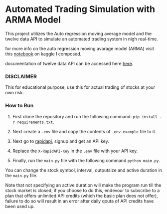 # Automated Trading Simulation with ARMA Model

This project utilizes the Auto regression moving average model and the twelve data API to simulate an automated trading system in nigh real-time.

for more info on the auto regression moving avarage model (ARMA) visit this [notebook](https://www.kaggle.com/code/henrychibueze/working-principle-of-the-arma-model#ARMA-model) on kaggle I composed.

documentation of twelve data API can be accessed here [here](https://rapidapi.com/twelvedata/api/twelve-data1/).

### DISCLAIMER
This for educational purpose, use this for actual trading of stocks at your own risk.

### How to Run
1. First clone the repository and run the following command: `pip install -r requirements.txt`.

2. Next create a `.env` file and copy the contents of `.env.example` file to it.

3. Next go to [rapidapi](https://rapidapi.com/products/api-design/), signup and get an API key.

4. Replace the `X-RapidAPI-Key` in the `.env` file with your API key.

5. Finally, run the `main.py` file with the following command `python maim.py`.


You can change the stock symbol, interval, outputsize and active duration in the `main.py` file.

Note that not specifying an active duration will make the program run till the stock market is closed, if you choose to do this, endevour to subscribe to a plan that offers unlimited API credits (which the basic plan does not offer), failure to do so will result in an error after daily qouta of API credits have been used up.